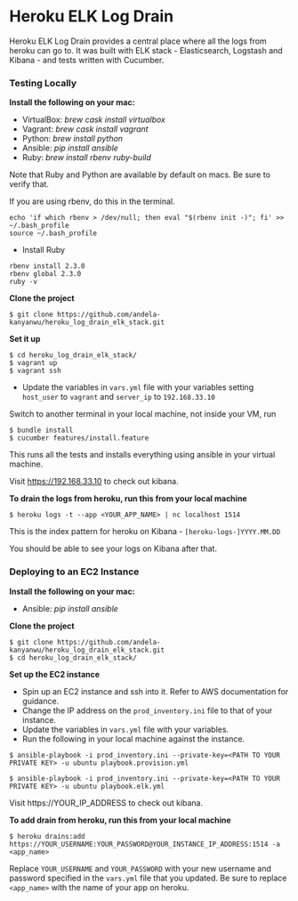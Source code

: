 # Heroku ELK Log Drain

Heroku ELK Log Drain provides a central place where all the logs from heroku can go to. It was built with ELK stack - Elasticsearch, Logstash and Kibana - and tests written with Cucumber.

### Testing Locally
**Install the following on your mac:**

- VirtualBox: _brew cask install virtualbox_
- Vagrant: _brew cask install vagrant_
- Python: _brew install python_
- Ansible: _pip install ansible_
- Ruby: _brew install rbenv ruby-build_

Note that Ruby and Python are available by default on macs. Be sure to verify that.

If you are using rbenv, do this in the terminal.

```
echo 'if which rbenv > /dev/null; then eval "$(rbenv init -)"; fi' >> ~/.bash_profile
source ~/.bash_profile
```
- Install Ruby
```
rbenv install 2.3.0
rbenv global 2.3.0
ruby -v
```

**Clone the project**
```
$ git clone https://github.com/andela-kanyanwu/heroku_log_drain_elk_stack.git
```

**Set it up**
```
$ cd heroku_log_drain_elk_stack/
$ vagrant up
$ vagrant ssh
```
- Update the variables in `vars.yml` file with your variables setting `host_user` to `vagrant` and `server_ip` to `192.168.33.10`

Switch to another terminal in your local machine, not inside your VM, run
```
$ bundle install
$ cucumber features/install.feature
```
This runs all the tests and installs everything using ansible in your virtual machine.

Visit https://192.168.33.10 to check out kibana.

**To drain the logs from heroku, run this from your local machine**
```
$ heroku logs -t --app <YOUR_APP_NAME> | nc localhost 1514
```
This is the index pattern for heroku on Kibana - `[heroku-logs-]YYYY.MM.DD`

You should be able to see your logs on Kibana after that.

### Deploying to an EC2 Instance

**Install the following on your mac:**
- Ansible: _pip install ansible_

**Clone the project**
```
$ git clone https://github.com/andela-kanyanwu/heroku_log_drain_elk_stack.git
$ cd heroku_log_drain_elk_stack/
```
**Set up the EC2 instance**
- Spin up an EC2 instance and ssh into it. Refer to AWS documentation for guidance.
- Change the IP address on the `prod_inventory.ini` file to that of your instance.
- Update the variables in `vars.yml` file with your variables.
- Run the following in your local machine against the instance.
```
$ ansible-playbook -i prod_inventory.ini --private-key=<PATH TO YOUR PRIVATE KEY> -u ubuntu playbook.provision.yml

$ ansible-playbook -i prod_inventory.ini --private-key=<PATH TO YOUR PRIVATE KEY> -u ubuntu playbook.elk.yml
```

Visit https://YOUR_IP_ADDRESS to check out kibana.

**To add drain from heroku, run this from your local machine**
```
$ heroku drains:add https://YOUR_USERNAME:YOUR_PASSWORD@YOUR_INSTANCE_IP_ADDRESS:1514 -a <app_name>
```
Replace `YOUR_USERNAME` and `YOUR_PASSWORD` with your new username and password specified in the `vars.yml` file that you updated. Be sure to replace `<app_name>` with the name of your app on heroku.

